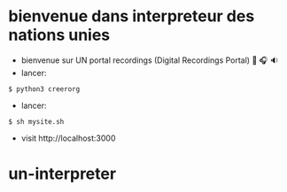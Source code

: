 # bienvenue dans interpreteur des nations unies 
- bienvenue sur UN portal recordings (Digital Recordings Portal) :musical_note: :headphones: :sound: 
- lancer:
```
$ python3 creerorg
```
- lancer:
```
$ sh mysite.sh
```
- visit http://localhost:3000


# un-interpreter
